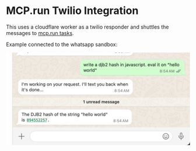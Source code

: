 # MCP.run Twilio Integration

This uses a cloudflare worker as a twilio responder and shuttles the messages to
[mcp.run tasks](https://docs.mcp.run/tasks/using-tasks).

Example connected to the whatsapp sandbox:

![Demo](docs/demo.png)

